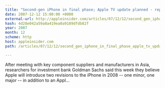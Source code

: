 ```yaml
---
title: "Second-gen iPhone in final phase; Apple TV update planned - report"
date: 2007-12-12 15:00:00 +0000
external-url: http://appleinsider.com/articles/07/12/12/second_gen_iphone_in_final_phase_apple_tv_update_planned_report
hash: 4d28e042a59a8a419ea0a9189dfdb82f
year: 2007
month: 12
scheme: http
host: appleinsider.com
path: /articles/07/12/12/second_gen_iphone_in_final_phase_apple_tv_update_planned_report

---
```


After meeting with key component suppliers and manufacturers in Asia, researchers for investment bank Goldman Sachs said this week they believe Apple will introduce two revisions to the iPhone in 2008 -- one minor, one major -- in addition to an Appl...
